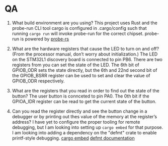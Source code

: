 # QA

1. What build environment are you using?
    This project uses Rust and the probe-run CLI tool
    cargo is configured in .cargo/config such that running
    `cargo run` will invoke probe-run for the correct chipset.
    probe-run is powered by [probe-rs](https://probe.rs/docs/getting-started/installation/)

2. What are the hardware registers that cause the LED to turn on and off? (From the processor manual, don’t worry about initialization.)
    The LED on the STM32L1 discovery board is connected to pin PB6. There are two registers from you can set the state of the LED. The 6th bit of GPIOB_ODR sets the state directly, but the 6th and 22nd second bit of the GPIOB_BSRR register can be used to set and clear the value of GPIOB_ODR respectively. 

3. What are the registers that you read in order to find out the state of the button?
    The user button is connceted to pin PA0. The 0th bit if the GPIOA_IDR register can be read to get the current state of the button. 

4. Can you read the register directly and see the button change in a debugger or by printing out thes value of the memory at the register’s address?
    I have yet to configure the proper tooling for remote debugging, but I am looking into setting up `cargo embed` for that purpose. I am looking into adding a dependency on the "defmt" crate to enable printf-style debugging.
    [cargo embed](https://probe.rs/docs/tools/cargo-embed/)
    [defmt documentation](https://defmt.ferrous-systems.com/introduction)
